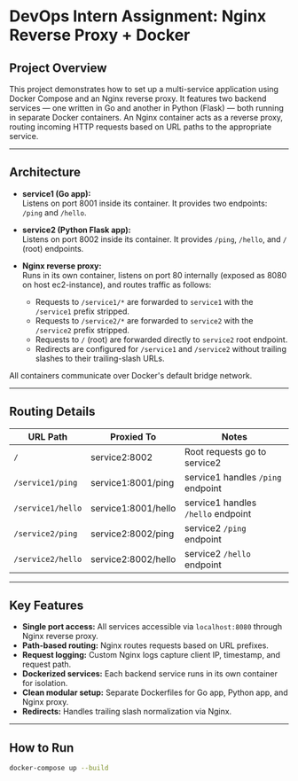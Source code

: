 # DevOps Intern Assignment: Nginx Reverse Proxy + Docker

## Project Overview

This project demonstrates how to set up a multi-service application using Docker Compose and an Nginx reverse proxy. It features two backend services — one written in Go and another in Python (Flask) — both running in separate Docker containers. An Nginx container acts as a reverse proxy, routing incoming HTTP requests based on URL paths to the appropriate service.

---

## Architecture

- **service1 (Go app):**  
  Listens on port 8001 inside its container. It provides two endpoints: `/ping` and `/hello`.

- **service2 (Python Flask app):**  
  Listens on port 8002 inside its container. It provides `/ping`, `/hello`, and `/` (root) endpoints.

- **Nginx reverse proxy:**  
  Runs in its own container, listens on port 80 internally (exposed as 8080 on host ec2-instance), and routes traffic as follows:
  
  - Requests to `/service1/*` are forwarded to `service1` with the `/service1` prefix stripped.
  - Requests to `/service2/*` are forwarded to `service2` with the `/service2` prefix stripped.
  - Requests to `/` (root) are forwarded directly to `service2` root endpoint.
  - Redirects are configured for `/service1` and `/service2` without trailing slashes to their trailing-slash URLs.

All containers communicate over Docker's default bridge network.

---

## Routing Details

| URL Path                 | Proxied To          | Notes                                   |
|--------------------------|---------------------|-----------------------------------------|
| `/`                      | service2:8002       | Root requests go to service2            |
| `/service1/ping`         | service1:8001/ping  | service1 handles `/ping` endpoint       |
| `/service1/hello`        | service1:8001/hello | service1 handles `/hello` endpoint      |
| `/service2/ping`         | service2:8002/ping  | service2 `/ping` endpoint               |
| `/service2/hello`        | service2:8002/hello | service2 `/hello` endpoint              |

---

## Key Features

- **Single port access:** All services accessible via `localhost:8080` through Nginx reverse proxy.
- **Path-based routing:** Nginx routes requests based on URL prefixes.
- **Request logging:** Custom Nginx logs capture client IP, timestamp, and request path.
- **Dockerized services:** Each backend service runs in its own container for isolation.
- **Clean modular setup:** Separate Dockerfiles for Go app, Python app, and Nginx proxy.
- **Redirects:** Handles trailing slash normalization via Nginx.

---

## How to Run

```bash
docker-compose up --build

